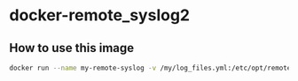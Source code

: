 # docker-remote_syslog2

## How to use this image
```sh
docker run --name my-remote-syslog -v /my/log_files.yml:/etc/opt/remote_syslog/log_files.yml:ro -d marcsensenich/remote_syslog2:v0.19
```
